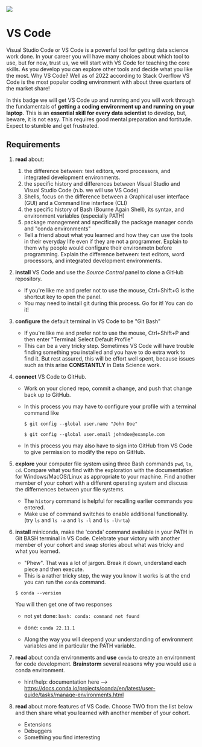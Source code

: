 ![](https://github.com/UVADS/orientation-technical/blob/main/content/images/vscode-badge.png)

# VS Code

Visual Studio Code or VS Code is a powerful tool for getting data science work done. In your career you will have many choices about which tool to use, but for now, trust us, we will start with VS Code for teaching the core skills. As you develop you can explore other tools and decide what you like the most.
Why VS Code? Well as of 2022 according to Stack Overflow VS Code is the most popular coding environment with about three quarters of the market share!

In this badge we will get VS Code up and running and you will work through the fundamentals of **getting a coding environment up and running on your laptop**. This is an **essential skill for every data scientist** to develop, but, beware, it is not easy. This requires good mental preparation and fortitude. Expect to stumble and get frustrated.


## Requirements

1. **read** about:
   1. the difference between: text editors, word processors, and integrated development environments.
   2. the specific history and differences between Visual Studio and Visual Studio Code (n.b. we will use VS Code)
   3. Shells, focus on the difference between a Graphical user interface (GUI) and a Command line interface (CLI)
   4. the specific history of Bash (Bourne Again Shell), its syntax, and environment variables (especially PATH)
   5. package management and specifically the package manager conda and "conda environments"

   * Tell a friend about what you learned and how they can use the tools in their everyday life even if they are not a programmer. Explain to them why people would configure their environmetn before programming. Explain the difference between: text editors, word processors, and integrated development environments.

2. **install** VS Code and use the *Source Control* panel to clone a GitHub repository.
   * If you're like me and prefer not to use the mouse, Ctrl+Shift+G is the shortcut key to open the panel.
   * You may need to install git during this process. Go for it! You can do it!

3. **configure** the default terminal in VS Code to be "Git Bash"
   * If you're like me and prefer not to use the mouse, Ctrl+Shift+P and then enter "Terminal: Select Default Profile"
   * This can be a very tricky step. Sometimes VS Code will have trouble finding something you installed and you have to do extra work to find it. But rest assured, this will be effort well spent, because issues such as this arise **CONSTANTLY** in Data Science work.

4. **connect** VS Code to GitHub.
   * Work on your cloned repo, commit a change, and push that change back up to GitHub.
   * In this process you may have to configure your profile with a terminal command like 
    
        `$ git config --global user.name "John Doe"`
   
        `$ git config --global user.email johndoe@example.com`
   * In this process you may also have to sign into GitHub from VS Code to give permission to modify the repo on GitHub.


5. **explore** your computer file system using three Bash commands `pwd`, `ls`, `cd`. Compare what you find with the exploration with the documentation for Windows/MacOS/Linux as appropriate to your machine. Find another member of your cohort with a different operating system and discuss the differnences between your file systems.
   * The `history` command is helpful for recalling earlier commands you entered.
   * Make use of command switches to enable additional functionality. (try `ls` and `ls -a` and `ls -l` and `ls -lhrta`)


6. **install** miniconda, make the 'conda' command available in your PATH in Git BASH terminal in VS Code. Celebrate your victory with another member of your cohort and swap stories about what was tricky and what you learned.
    * "Phew". That was a lot of jargon. Break it down, understand each piece and then execute.
    * This is a rather tricky step, the way you know it works is at the end you can run the `conda` command.

     `$ conda --version`
     
     You will then get one of two responses
     * not yet done: `bash: conda: command not found`
     * done: `conda 22.11.1`

    * Along the way you will deepend your understanding of environment variables and in particular the PATH variable.

7. **read** about conda environments and **use** `conda` to create an environment for code development. **Brainstorm** several reasons why you would use a conda environment.
     * hint/help: documentation here --> https://docs.conda.io/projects/conda/en/latest/user-guide/tasks/manage-environments.html


8. **read** about more features of VS Code. Choose TWO from the list below and then share what you learned with another member of your cohort.
   * Extensions
   * Debuggers
   * Something you find interesting



